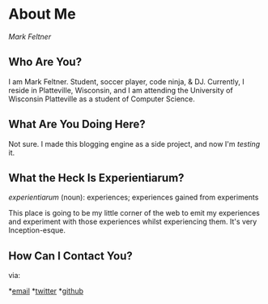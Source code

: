 # About Me
_Mark Feltner_

## Who Are You?
I am Mark Feltner. Student, soccer player, code ninja, & DJ. Currently, I reside in Platteville, Wisconsin, and I am attending the University of Wisconsin Platteville as a student of Computer Science. 

## What Are You Doing Here?
Not sure. I made this blogging engine as a side project, and now I'm _testing_ it.

## What the Heck Is Experientiarum?
*experientiarum* (noun): experiences; experiences gained from experiments

This place is going to be my little corner of the web to emit my experiences and experiment with those experiences whilst experiencing them. It's very Inception-esque.

## How Can I Contact You?
via: 

*[email](mailto:feltner.mj@gmail.com)
*[twitter](http://www.twitter.com/feltnermj)
*[github](http://www.github.com/feltnerm)


